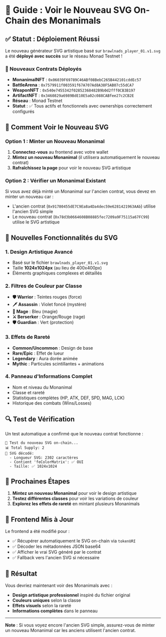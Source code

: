 # 🎨 Guide : Voir le Nouveau SVG On-Chain des Monanimals

## ✅ Statut : Déploiement Réussi

Le nouveau générateur SVG artistique basé sur `brawlnads_player_01.v1.svg` a été **déployé avec succès** sur le réseau Monad Testnet !

### 📍 Nouveaux Contrats Déployés
- **MonanimalNFT** : `0x06039F69789C46ABf08BebC265B442101cddEc57`
- **BattleArena** : `0x7579911f003591f67A707Ad8A38F5AB07c55dCA7`
- **WeaponNFT** : `0x540e7455342f02852368482B9b0d2fff0CB3B197`
- **ArtifactNFT** : `0x3460829a6989BdE10E5a02c088CABfee27c2CB2E`
- **Réseau** : Monad Testnet
- **Statut** : ✅ Tous actifs et fonctionnels avec ownerships correctement configurés

## 🔄 Comment Voir le Nouveau SVG

### Option 1 : Minter un Nouveau Monanimal
1. **Connectez-vous** au frontend avec votre wallet
2. **Mintez un nouveau Monanimal** (il utilisera automatiquement le nouveau contrat)
3. **Rafraîchissez la page** pour voir le nouveau SVG artistique

### Option 2 : Vérifier un Monanimal Existant
Si vous avez déjà minté un Monanimal sur l'ancien contrat, vous devez en minter un nouveau car :
- L'ancien contrat (`0x91780455dE7C9Ea8a4Da4dec59e6281421963AAb`) utilise l'ancien SVG simple
- Le nouveau contrat (`0x78d3b0664608B08885fec7209a9F75115a67FC99`) utilise le SVG artistique

## 🎨 Nouvelles Fonctionnalités du SVG

### 1. **Design Artistique Avancé**
- Basé sur le fichier `brawlnads_player_01.v1.svg`
- Taille **1024x1024px** (au lieu de 400x400px)
- Éléments graphiques complexes et détaillés

### 2. **Filtres de Couleur par Classe**
- **🛡️ Warrior** : Teintes rouges (force)
- **🗡️ Assassin** : Violet foncé (mystère)
- **🔮 Mage** : Bleu (magie)
- **⚔️ Berserker** : Orange/Rouge (rage)
- **🛡️ Guardian** : Vert (protection)

### 3. **Effets de Rareté**
- **Common/Uncommon** : Design de base
- **Rare/Epic** : Effet de lueur
- **Legendary** : Aura dorée animée
- **Mythic** : Particules scintillantes + animations

### 4. **Panneau d'Informations Complet**
- Nom et niveau du Monanimal
- Classe et rareté
- Statistiques complètes (HP, ATK, DEF, SPD, MAG, LCK)
- Historique des combats (Wins/Losses)

## 🔍 Test de Vérification

Un test automatique a confirmé que le nouveau contrat fonctionne :

```
🧪 Test du nouveau SVG on-chain...
📊 Total Supply: 2
🎨 SVG décodé:
  - Longueur SVG: 2302 caractères
  - Contient 'feColorMatrix': ✅ OUI
  - Taille: ✅ 1024x1024
```

## 🚀 Prochaines Étapes

1. **Mintez un nouveau Monanimal** pour voir le design artistique
2. **Testez différentes classes** pour voir les variations de couleur
3. **Explorez les effets de rareté** en mintant plusieurs Monanimals

## 📱 Frontend Mis à Jour

Le frontend a été modifié pour :
- ✅ Récupérer automatiquement le SVG on-chain via `tokenURI`
- ✅ Décoder les métadonnées JSON base64
- ✅ Afficher le vrai SVG généré par le contrat
- ✅ Fallback vers l'ancien SVG si nécessaire

## 🎯 Résultat

Vous devriez maintenant voir des Monanimals avec :
- **Design artistique professionnel** inspiré du fichier original
- **Couleurs uniques** selon la classe
- **Effets visuels** selon la rareté
- **Informations complètes** dans le panneau

---

**Note** : Si vous voyez encore l'ancien SVG simple, assurez-vous de minter un nouveau Monanimal car les anciens utilisent l'ancien contrat.